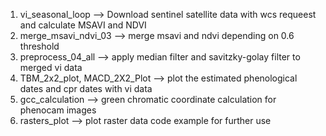 1. vi_seasonal_loop --> Download sentinel satellite data with wcs requeest and calculate MSAVI and NDVI
2. merge_msavi_ndvi_03 --> merge msavi and ndvi depending on 0.6 threshold
3. preprocess_04_all --> apply median filter and savitzky-golay filter to merged vi data
4. TBM_2x2_plot, MACD_2X2_Plot --> plot the estimated phenological dates and cpr dates with vi data
5. gcc_calculation --> green chromatic coordinate calculation for phenocam images
6. rasters_plot --> plot raster data code example for further use
